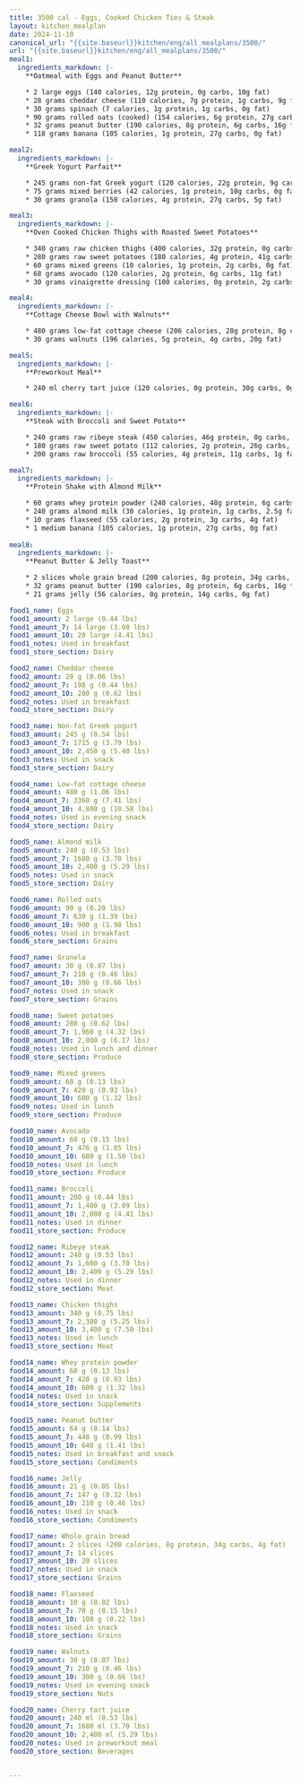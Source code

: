 ```yaml
---
title: 3500 cal - Eggs, Cooked Chicken Ties & Steak 
layout: kitchen_mealplan
date: 2024-11-10
canonical_url: "{{site.baseurl}}kitchen/eng/all_mealplans/3500/"
url: "{{site.baseurl}}kitchen/eng/all_mealplans/3500/"
meal1:
  ingredients_markdown: |-
    **Oatmeal with Eggs and Peanut Butter**

    * 2 large eggs (140 calories, 12g protein, 0g carbs, 10g fat)
    * 28 grams cheddar cheese (110 calories, 7g protein, 1g carbs, 9g fat)
    * 30 grams spinach (7 calories, 1g protein, 1g carbs, 0g fat)
    * 90 grams rolled oats (cooked) (154 calories, 6g protein, 27g carbs, 3g fat)
    * 32 grams peanut butter (190 calories, 8g protein, 6g carbs, 16g fat)
    * 118 grams banana (105 calories, 1g protein, 27g carbs, 0g fat)

meal2: 
  ingredients_markdown: |-
    **Greek Yogurt Parfait**

    * 245 grams non-fat Greek yogurt (120 calories, 22g protein, 9g carbs, 0g fat)
    * 75 grams mixed berries (42 calories, 1g protein, 10g carbs, 0g fat)
    * 30 grams granola (150 calories, 4g protein, 27g carbs, 5g fat)

meal3:
  ingredients_markdown: |-
    **Oven Cooked Chicken Thighs with Roasted Sweet Potatoes**

    * 340 grams raw chicken thighs (400 calories, 32g protein, 0g carbs, 28g fat) - approximately 227 grams cooked weight
    * 280 grams raw sweet potatoes (180 calories, 4g protein, 41g carbs, 0g fat) - approximately 200 grams cooked weight
    * 60 grams mixed greens (10 calories, 1g protein, 2g carbs, 0g fat) - raw weight
    * 68 grams avocado (120 calories, 2g protein, 6g carbs, 11g fat)
    * 30 grams vinaigrette dressing (100 calories, 0g protein, 2g carbs, 10g fat)

meal4: 
  ingredients_markdown: |-
    **Cottage Cheese Bowl with Walnuts**

    * 480 grams low-fat cottage cheese (206 calories, 28g protein, 8g carbs, 5g fat)
    * 30 grams walnuts (196 calories, 5g protein, 4g carbs, 20g fat)

meal5: 
  ingredients_markdown: |-
    **Preworkout Meal**

    * 240 ml cherry tart juice (120 calories, 0g protein, 30g carbs, 0g fat)

meal6: 
  ingredients_markdown: |-
    **Steak with Broccoli and Sweet Potato**

    * 240 grams raw ribeye steak (450 calories, 46g protein, 0g carbs, 35g fat) - approximately 170 grams cooked weight
    * 180 grams raw sweet potato (112 calories, 2g protein, 26g carbs, 0g fat) - approximately 130 grams cooked weight
    * 200 grams raw broccoli (55 calories, 4g protein, 11g carbs, 1g fat) - approximately 156 grams cooked weight

meal7: 
  ingredients_markdown: |-
    **Protein Shake with Almond Milk**

    * 60 grams whey protein powder (240 calories, 48g protein, 6g carbs, 2g fat)
    * 240 grams almond milk (30 calories, 1g protein, 1g carbs, 2.5g fat)
    * 10 grams flaxseed (55 calories, 2g protein, 3g carbs, 4g fat)
    * 1 medium banana (105 calories, 1g protein, 27g carbs, 0g fat)
    
meal8: 
  ingredients_markdown: |-
    **Peanut Butter & Jelly Toast**

    * 2 slices whole grain bread (200 calories, 8g protein, 34g carbs, 4g fat)
    * 32 grams peanut butter (190 calories, 8g protein, 6g carbs, 16g fat)
    * 21 grams jelly (56 calories, 0g protein, 14g carbs, 0g fat)

food1_name: Eggs  
food1_amount: 2 large (0.44 lbs)  
food1_amount_7: 14 large (3.08 lbs)  
food1_amount_10: 20 large (4.41 lbs)  
food1_notes: Used in breakfast  
food1_store_section: Dairy  

food2_name: Cheddar cheese  
food2_amount: 28 g (0.06 lbs)  
food2_amount_7: 198 g (0.44 lbs)  
food2_amount_10: 280 g (0.62 lbs)  
food2_notes: Used in breakfast  
food2_store_section: Dairy  

food3_name: Non-fat Greek yogurt  
food3_amount: 245 g (0.54 lbs)  
food3_amount_7: 1715 g (3.79 lbs)  
food3_amount_10: 2,450 g (5.40 lbs)  
food3_notes: Used in snack  
food3_store_section: Dairy  

food4_name: Low-fat cottage cheese  
food4_amount: 480 g (1.06 lbs)  
food4_amount_7: 3360 g (7.41 lbs)  
food4_amount_10: 4,800 g (10.58 lbs)  
food4_notes: Used in evening snack  
food4_store_section: Dairy  

food5_name: Almond milk  
food5_amount: 240 g (0.53 lbs)  
food5_amount_7: 1680 g (3.70 lbs)  
food5_amount_10: 2,400 g (5.29 lbs)  
food5_notes: Used in snack  
food5_store_section: Dairy  

food6_name: Rolled oats  
food6_amount: 90 g (0.20 lbs)  
food6_amount_7: 630 g (1.39 lbs)  
food6_amount_10: 900 g (1.98 lbs)  
food6_notes: Used in breakfast  
food6_store_section: Grains  

food7_name: Granola  
food7_amount: 30 g (0.07 lbs)  
food7_amount_7: 210 g (0.46 lbs)  
food7_amount_10: 300 g (0.66 lbs)  
food7_notes: Used in snack  
food7_store_section: Grains  

food8_name: Sweet potatoes  
food8_amount: 280 g (0.62 lbs)  
food8_amount_7: 1,960 g (4.32 lbs)  
food8_amount_10: 2,800 g (6.17 lbs)  
food8_notes: Used in lunch and dinner  
food8_store_section: Produce  

food9_name: Mixed greens  
food9_amount: 60 g (0.13 lbs)  
food9_amount_7: 420 g (0.93 lbs)  
food9_amount_10: 600 g (1.32 lbs)  
food9_notes: Used in lunch  
food9_store_section: Produce  

food10_name: Avocado  
food10_amount: 68 g (0.15 lbs)  
food10_amount_7: 476 g (1.05 lbs)  
food10_amount_10: 680 g (1.50 lbs)  
food10_notes: Used in lunch  
food10_store_section: Produce  

food11_name: Broccoli  
food11_amount: 200 g (0.44 lbs)  
food11_amount_7: 1,400 g (3.09 lbs)  
food11_amount_10: 2,000 g (4.41 lbs)  
food11_notes: Used in dinner  
food11_store_section: Produce  

food12_name: Ribeye steak  
food12_amount: 240 g (0.53 lbs)  
food12_amount_7: 1,680 g (3.70 lbs)  
food12_amount_10: 2,400 g (5.29 lbs)  
food12_notes: Used in dinner  
food12_store_section: Meat  

food13_name: Chicken thighs  
food13_amount: 340 g (0.75 lbs)  
food13_amount_7: 2,380 g (5.25 lbs)  
food13_amount_10: 3,400 g (7.50 lbs)  
food13_notes: Used in lunch  
food13_store_section: Meat  

food14_name: Whey protein powder  
food14_amount: 60 g (0.13 lbs)  
food14_amount_7: 420 g (0.93 lbs)  
food14_amount_10: 600 g (1.32 lbs)  
food14_notes: Used in snack  
food14_store_section: Supplements  

food15_name: Peanut butter  
food15_amount: 64 g (0.14 lbs)  
food15_amount_7: 448 g (0.99 lbs)  
food15_amount_10: 640 g (1.41 lbs)  
food15_notes: Used in breakfast and snack  
food15_store_section: Condiments  

food16_name: Jelly  
food16_amount: 21 g (0.05 lbs)  
food16_amount_7: 147 g (0.32 lbs)  
food16_amount_10: 210 g (0.46 lbs)  
food16_notes: Used in snack  
food16_store_section: Condiments  

food17_name: Whole grain bread  
food17_amount: 2 slices (200 calories, 8g protein, 34g carbs, 4g fat)  
food17_amount_7: 14 slices  
food17_amount_10: 20 slices  
food17_notes: Used in snack  
food17_store_section: Grains  

food18_name: Flaxseed  
food18_amount: 10 g (0.02 lbs)  
food18_amount_7: 70 g (0.15 lbs)  
food18_amount_10: 100 g (0.22 lbs)  
food18_notes: Used in snack  
food18_store_section: Grains  

food19_name: Walnuts  
food19_amount: 30 g (0.07 lbs)  
food19_amount_7: 210 g (0.46 lbs)  
food19_amount_10: 300 g (0.66 lbs)  
food19_notes: Used in evening snack  
food19_store_section: Nuts  

food20_name: Cherry tart juice  
food20_amount: 240 ml (0.53 lbs)  
food20_amount_7: 1680 ml (3.70 lbs)  
food20_amount_10: 2,400 ml (5.29 lbs)  
food20_notes: Used in preworkout meal  
food20_store_section: Beverages  


---
```

